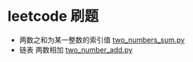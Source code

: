 # leetcode 刷题

* 两数之和为某一整数的索引值 [two_numbers_sum.py](https://github.com/clnFind/DayDayAlgorithm/blob/master/leetcode/two_numbers_sum.py)
* 链表 两数相加 [two_number_add.py](https://github.com/clnFind/DayDayAlgorithm/blob/master/leetcode/two_number_add.py)

